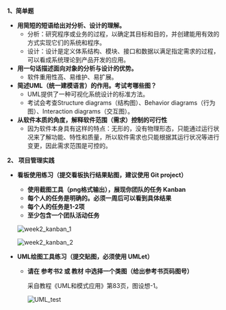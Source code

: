 **1、简单题**

- **用简短的短语给出对分析、设计的理解。**
	- 分析：研究程序或业务的过程，以确定其目标和目的，并创建能用有效的方式实现它们的系统和程序。
	- 设计：设计是定义体系结构、模块、接口和数据以满足指定需求的过程，可以看成系统理论到产品开发的应用。
- **用一句话描述面向对象的分析与设计的优势。**
	- 软件重用性高、易维护、易扩展。
- **简述UML（统一建模语言）的作用。考试考哪些图？**
	- UML提供了一种可视化系统设计的标准方法。
	- 考试会考查Structure diagrams（结构图）、Behavior diagrams（行为图）、Interaction diagrams（交互图）。
- **从软件本质的角度，解释软件范围（需求）控制的可行性**
	- 因为软件本身具有这样的特点：无形的，没有物理形态，只能通过运行状况来了解功能、特性和质量，所以软件需求也只能根据其运行状况等进行变更，因此需求范围是可控的。

**2、 项目管理实践**

- **看板使用练习（提交看板执行结果贴图，建议使用 Git project）**
  - **使用截图工具（png格式输出），展现你团队的任务 Kanban**
  - **每个人的任务是明确的。必须一周后可以看到具体结果**
  - **每个人的任务是1-2项**
  - **至少包含一个团队活动任务**

  ![week2_kanban_1](/Pictures/week2_kanban_1.png)

  ![week2_kanban_2](/Pictures/week2_kanban_2.png)

- **UML绘图工具练习（提交贴图，必须使用 UMLet）**

  - **请在 参考书2 或 教材 中选择一个类图（给出参考书页码图号）**

    采自教程《UML和模式应用》第83页，图设想-1。

    ![UML_test](/Pictures/UML_test.png)
